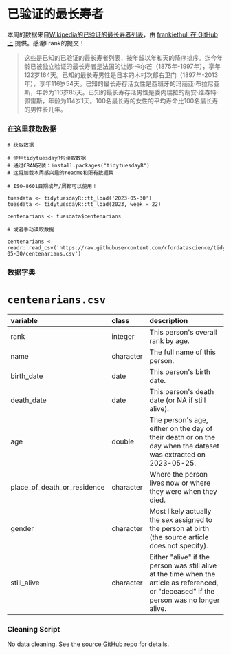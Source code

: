 # 已验证的最长寿者

本周的数据来自[Wikipedia的已验证的最长寿者列表](https://en.wikipedia.org/wiki/List_of_the_verified_oldest_people)，由 [frankiethull 在 GitHub 上](https://github.com/frankiethull/centenarians) 提供。感谢Frank的提交！

> 这些是已知的已验证的最长寿者列表，按年龄以年和天的降序排序。迄今年龄已被独立验证的最长寿者是法国的让娜·卡尔芒（1875年-1997年），享年122岁164天。已知的最长寿男性是日本的木村次郎右卫门（1897年-2013年），享年116岁54天。已知的最长寿存活女性是西班牙的玛丽亚·布拉尼亚斯，年龄为116岁85天。已知的最长寿存活男性是委内瑞拉的胡安·维森特·佩雷斯，年龄为114岁1天。100名最长寿的女性的平均寿命比100名最长寿的男性长几年。

### 在这里获取数据

```{r}
# 获取数据

# 使用tidytuesdayR包读取数据
# 通过CRAN安装：install.packages("tidytuesdayR")
# 这将加载本周感兴趣的readme和所有数据集

# ISO-8601日期或年/周都可以使用！

tuesdata <- tidytuesdayR::tt_load('2023-05-30')
tuesdata <- tidytuesdayR::tt_load(2023, week = 22)

centenarians <- tuesdata$centenarians

# 或者手动读取数据

centenarians <- readr::read_csv('https://raw.githubusercontent.com/rfordatascience/tidytuesday/master/data/2023/2023-05-30/centenarians.csv')

```

### 数据字典

# `centenarians.csv`

|variable                    |class     |description                 |
|:---------------------------|:---------|:---------------------------|
|rank                        |integer   |This person's overall rank by age.|
|name                        |character |The full name of this person.|
|birth_date                  |date      |This person's birth date.|
|death_date                  |date      |This person's death date (or NA if still alive).|
|age                         |double   |The person's age, either on the day of their death or on the day when the dataset was extracted on 2023-05-25.|
|place_of_death_or_residence |character |Where the person lives now or where they were when they died.|
|gender                      |character |Most likely actually the sex assigned to the person at birth (the source article does not specify).|
|still_alive                 |character |Either "alive" if the person was still alive at the time when the article as referenced, or "deceased" if the person was no longer alive.|

### Cleaning Script

No data cleaning. See the [source GitHub repo](https://github.com/frankiethull/centenarians) for details.
